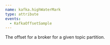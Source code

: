 ```yaml
---
name: kafka.highWaterMark
type: attribute
events:
  - KafkaOffsetSample
---
```


The offset for a broker for a given topic partition.